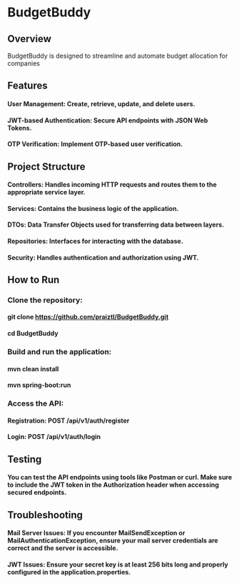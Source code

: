 
# BudgetBuddy
## Overview
BudgetBuddy is designed to streamline and automate budget allocation for companies

## Features
#### User Management: Create, retrieve, update, and delete users. 
#### JWT-based Authentication: Secure API endpoints with JSON Web Tokens. 
#### OTP Verification: Implement OTP-based user verification. 

## Project Structure
#### Controllers: Handles incoming HTTP requests and routes them to the appropriate service layer. 
#### Services: Contains the business logic of the application. 
#### DTOs: Data Transfer Objects used for transferring data between layers. 
#### Repositories: Interfaces for interacting with the database. 
#### Security: Handles authentication and authorization using JWT. 

## How to Run
### Clone the repository:
#### git clone https://github.com/praiztl/BudgetBuddy.git   
#### cd BudgetBuddy 

### Build and run the application:
#### mvn clean install  
#### mvn spring-boot:run

### Access the API:
#### Registration: POST /api/v1/auth/register 
#### Login: POST /api/v1/auth/login 


## Testing
#### You can test the API endpoints using tools like Postman or curl. Make sure to include the JWT token in the Authorization header when accessing secured endpoints.

## Troubleshooting
#### Mail Server Issues: If you encounter MailSendException or MailAuthenticationException, ensure your mail server credentials are correct and the server is accessible. 
#### JWT Issues: Ensure your secret key is at least 256 bits long and properly configured in the application.properties.
